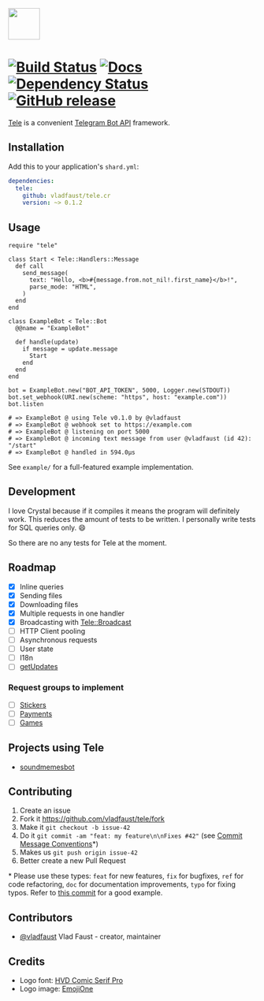 <img src="https://user-images.githubusercontent.com/7955682/30406425-5adb7b5e-98fa-11e7-80d3-2a83800405f3.png" height="64">

# [![Build Status](https://travis-ci.org/vladfaust/tele.cr.svg?branch=master)](https://travis-ci.org/vladfaust/tele.cr) [![Docs](https://img.shields.io/badge/docs-unavailable-lightgray.svg)](https://vladfaust.com/tele.cr) [![Dependency Status](https://shards.rocks/badge/github/vladfaust/tele.cr/status.svg)](https://shards.rocks/github/vladfaust/tele.cr) [![GitHub release](https://img.shields.io/github/release/vladfaust/tele.cr.svg)](https://github.com/vladfaust/tele.cr/releases)

[Tele](https://github.com/vladfaust/time_format.cr) is a convenient [Telegram Bot API](https://core.telegram.org/bots/api) framework.

## Installation

Add this to your application's `shard.yml`:

```yaml
dependencies:
  tele:
    github: vladfaust/tele.cr
    version: ~> 0.1.2
```

## Usage

```crystal
require "tele"

class Start < Tele::Handlers::Message
  def call
    send_message(
      text: "Hello, <b>#{message.from.not_nil!.first_name}</b>!",
      parse_mode: "HTML",
    )
  end
end

class ExampleBot < Tele::Bot
  @@name = "ExampleBot"

  def handle(update)
    if message = update.message
      Start
    end
  end
end

bot = ExampleBot.new("BOT_API_TOKEN", 5000, Logger.new(STDOUT))
bot.set_webhook(URI.new(scheme: "https", host: "example.com"))
bot.listen

# => ExampleBot @ using Tele v0.1.0 by @vladfaust
# => ExampleBot @ webhook set to https://example.com
# => ExampleBot @ listening on port 5000
# => ExampleBot @ incoming text message from user @vladfaust (id 42): "/start"
# => ExampleBot @ handled in 594.0µs
```

See `example/` for a full-featured example implementation.

## Development

I love Crystal because if it compiles it means the program will definitely work. This reduces the amount of tests to be written. I personally write tests for SQL queries only. 😄

So there are no any tests for Tele at the moment.

## Roadmap

- [x] Inline queries
- [x] Sending files
- [x] Downloading files
- [x] Multiple requests in one handler
- [x] Broadcasting with [Tele::Broadcast](https://github.com/vladfaust/tele-broadcast.cr)
- [ ] HTTP Client pooling
- [ ] Asynchronous requests
- [ ] User state
- [ ] I18n
- [ ] [getUpdates](https://core.telegram.org/bots/api#getupdates)

### Request groups to implement

- [ ] [Stickers](https://core.telegram.org/bots/api#stickers)
- [ ] [Payments](https://core.telegram.org/bots/api#payments)
- [ ] [Games](https://core.telegram.org/bots/api#games)

## Projects using Tele

- [soundmemesbot](https://github.com/vladfaust/soundmemes.cr)

## Contributing

1. Create an issue
2. Fork it https://github.com/vladfaust/tele/fork
3. Make it `git checkout -b issue-42`
4. Do it `git commit -am "feat: my feature\n\nFixes #42"` (see [Commit Message Conventions](https://gist.github.com/stephenparish/9941e89d80e2bc58a153)*)
5. Makes us `git push origin issue-42`
6. Better create a new Pull Request

\* Please use these types: `feat` for new features, `fix` for bugfixes, `ref` for code refactoring, `doc` for documentation improvements, `typo` for fixing typos. Refer to [this commit](https://github.com/vladfaust/tele.cr/commit/5eecab0b9e71282c403c6753ac3064581afd9009) for a good example.

## Contributors

- [@vladfaust](https://github.com/vladfaust) Vlad Faust - creator, maintainer

## Credits

- Logo font: [HVD Comic Serif Pro](https://www.fontsquirrel.com/fonts/hvd-comic-serif-pro)
- Logo image: [EmojiOne](https://www.emojione.com/)
